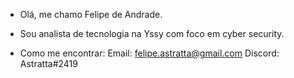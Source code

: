 - Olá, me chamo Felipe de Andrade.

- Sou analista de tecnologia na Yssy com foco em cyber security.

- Como me encontrar:
    Email: felipe.astratta@gmail.com
    Discord: Astratta#2419

<!---
Astratta/Astratta is a ✨ special ✨ repository because its `README.md` (this file) appears on your GitHub profile.
You can click the Preview link to take a look at your changes.
--->

